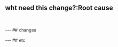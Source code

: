 ## wht need this change?:Root cause
</br>


</br>
---
## changes
</br>


</br>
---
## etc
</br>


</br>
